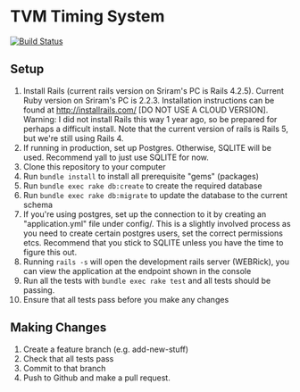 # TVM Timing System


[![Build Status](https://travis-ci.com/frizensami/tvm.svg?token=bp4tiJsctMHoyjJscr9k&branch=master)](https://travis-ci.com/frizensami/tvm)


## Setup

1. Install Rails (current rails version on Sriram's PC is Rails 4.2.5). Current Ruby version on Sriram's PC is 2.2.3. Installation instructions can be found at http://installrails.com/ [DO NOT USE A CLOUD VERSION]. Warning: I did not install Rails this way 1 year ago, so be prepared for perhaps a difficult install. Note that the current version of rails is Rails 5, but we're still using Rails 4.
2. If running in production, set up Postgres. Otherwise, SQLITE will be used. Recommend yall to just use SQLITE for now.
3. Clone this repository to your computer
4. Run `bundle install` to install all prerequisite "gems" (packages)
5. Run `bundle exec rake db:create` to create the required database
6. Run `bundle exec rake db:migrate` to update the database to the current schema
7. If you're using postgres, set up the connection to it by creating an "application.yml" file under config/. This is a slightly involved process as you need to create certain postgres users, set the correct permissions etcs. Recommend that you stick to SQLITE unless you have the time to figure this out.
8. Running `rails -s` will open the development rails server (WEBRick), you can view the application at the endpoint shown in the console
9. Run all the tests with `bundle exec rake test` and all tests should be passing.
10. Ensure that all tests pass before you make any changes

## Making Changes
1. Create a feature branch (e.g. add-new-stuff)
2. Check that all tests pass
3. Commit to that branch
4. Push to Github and make a pull request.


